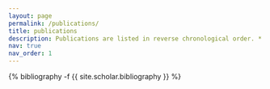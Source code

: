 ```yaml
---
layout: page
permalink: /publications/
title: publications
description: Publications are listed in reverse chronological order. * denotes equal contribution.
nav: true
nav_order: 1
---
```

<!-- _pages/publications.md -->
<div class="publications">

{% bibliography -f {{ site.scholar.bibliography }} %}

</div>

